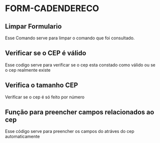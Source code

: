 # FORM-CADENDERECO

## Limpar Formulario
Esse Comando serve para limpar o comando que foi consultado. 

## Verificar se o CEP é válido
Esse codigo serve para verificar se o cep esta constado como válido ou se o cep realmente existe 

## Verifica o tamanho CEP
Verificar se o cep é só feito por número

## Função para preencher campos relacionados ao cep
Esse código serve para preencher os campos do atráves do cep automaticamente